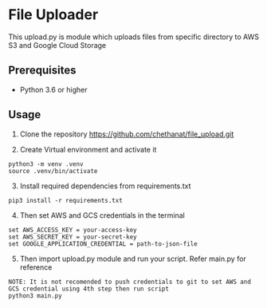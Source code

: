 # File Uploader

This upload.py is module which uploads files from specific directory to AWS S3 and Google Cloud Storage 

## Prerequisites
- Python 3.6 or higher


## Usage
1. Clone the repository  https://github.com/chethanat/file_upload.git

2. Create Virtual environment and activate it
```
python3 -m venv .venv
source .venv/bin/activate
```

3. Install required dependencies from requirements.txt
```
pip3 install -r requirements.txt
```

4. Then set AWS and GCS credentials in the terminal 
```
set AWS_ACCESS_KEY = your-access-key
set AWS_SECRET_KEY = your-secret-key
set GOOGLE_APPLICATION_CREDENTIAL = path-to-json-file
```

5. Then import upload.py module and run your script. Refer main.py for reference
```
NOTE: It is not recomended to push credentials to git to set AWS and GCS credential using 4th step then run script
python3 main.py
```
